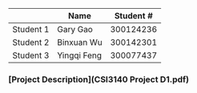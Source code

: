 |		|	Name		|	Student #   |
|  ----  | ----  | ----  |
|	Student 1	| Gary 	Gao 	|	300124236	|
|	Student 2	| Binxuan Wu	|	300142301	|
|	Student 3	| Yingqi Feng 	|	300077437	|

### [Project Description](CSI3140 Project D1.pdf)
